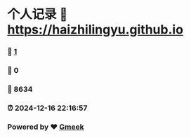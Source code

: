 # 个人记录 :link: https://haizhilingyu.github.io 
### :page_facing_up: [1](https://haizhilingyu.github.io/tag.html) 
### :speech_balloon: 0 
### :hibiscus: 8634 
### :alarm_clock: 2024-12-16 22:16:57 
### Powered by :heart: [Gmeek](https://github.com/Meekdai/Gmeek)
